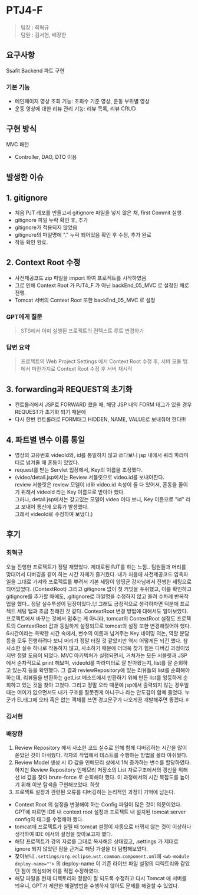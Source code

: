 # PTJ4-F

> 팀장 : 최혁규  
> 팀원 : 김서현, 배장한

## 요구사항
Ssafit Backend 파트 구현

### 기본 기능
- 메인페이지 영상 조회 기능: 조회수 기준 영상, 운동 부위별 영상
- 운동 영상에 대한 리뷰 관리 기능: 리뷰 목록, 리뷰 CRUD

## 구현 방식
MVC 패턴

- Controller, DAO, DTO 이용

## 발생한 이슈

## 1. gitignore 
- 처음 PJT 레포를 만들고서 gitignore 파일을 넣지 않은 채, first Commit 실행
- gitignore 파일 누락 확인 후, 추가
- gitignore가 적용되지 않았음
- gitignore의 파일명에 "." 누락 되어있음 확인 후 수정, 추가 완료
- 작동 확인 완료.

## 2. Context Root 수정
- 사전제공코드 zip 파일을 import 하여 프로젝트를 시작하였음
- 그로 인해 Context Root 가 PJT4_F 가 아닌 backEnd_05_MVC 로 설정된 채로 진행.
- Tomcat 서버의 Context Root 또한  backEnd_05_MVC 로 설정

### GPT에게 질문
> STS에서 이미 실행된 프로젝트의 컨텍스트 루트 변경하기
### 답변 요약
> 프로젝트의 Web Project Settings 에서 Context Root 수정 후, 서버 모듈 탭에서 마찬가지로 Context Root 수정 후 서버 재시작

## 3. forwarding과 REQUEST의 초기화
- 컨트롤러에서 JSP로 FORWARD 했을 때, 해당 JSP 내의 FORM 태그가 있을 경우 REQUEST가 초기화 되기 때문에
- 다시 한번 컨트롤러로 FORM태그 HIDDEN, NAME, VALUE로 보내줘야 한다!!!

## 4. 파트별 변수 이름 통일
- 영상의 고유번호 videoId와, id를 통일하지 않고 쓰다보니 jsp 내에서 쿼리 파라미터로 넘겨줄 때 혼동이 있었다.
- request를 받는 Servlet 입장에서, Key의 이름을 조정했다.
- (video/detail.jsp에서는 Review 서블릿으로 video.id를 보내야한다. <br>
  review 서블릿은 review 모델이 id와 video.id 속성이 둘 다 있어서, 혼동을 줄이기 위해서 videoId 라는 Key 이름으로 받아야 했다.<br>
  그러나, detail.jsp에서는 갖고있는 모델이 video 이다 보니, Key 이름으로 "id" 라고 보내어 통신에 오류가 발생했다. <br>
  그래서 videoId로 수정하여 보냈다.)
  

## 후기

### 최혁규
오늘 진행한 프로젝트가 정말 재밌었다. 제대로된 PJT를 하는 느낌..
팀원들과 머리를 맞대어서 디버깅을 같이 하는 시간 자체가 즐거웠다. 내가 처음에 사전제공코드 압축파일을 그대로 가져와 프로젝트를 뿌려서 기본 세팅이 양띵균 강사님께서 진행한 세팅으로 되어있었다. (ContextRoot)
그리고 gitignore 없이 첫 커밋을 푸쉬했고, 이를 확인하고 gitignore를 추가할 때에도, .gitignore로 파일명을 수정하지 않고 올려 수차례 반복작업을 했다.. 정말 실수투성이 팀장이었다.!,!
그래도 긍정적으로 생각하자면 덕분에 프로젝트 세팅 탭과 조금 친해진 것 같다. ContextRoot 변경 방법에 대해서도 알아보았다. 프로젝트에서 바꾸는 것에서 멈추는 게 아니라, tomcat의 ContextRoot 설정도 프로젝트의 ContextRoot 값과 동일하게 설정되므로 tomcat의 설정 또한 변경해줬어야 했다.
6시간이라는 촉박한 시간 속에서, 변수의 이름과 넘겨주는 Key 네이밍 의논, 역할 분담 등을 모두 진행하려다 보니 머리가 정말 터질 것 같았지만 역시 어떻게든 되긴 했다.
참 사소한 실수 하나로 작동하지 않고, 사소하기 때문에 더더욱 찾기 힘든 디버깅 과정이었지만 정말 도움이 되었다. MVC 아키텍처가 실행되면서, 거쳐가는 모든 서블릿과 JSP에서 순차적으로 print 해보며, videoId를 파라미터로 잘 받아왔는지, list를 잘 순회하고 있는지 등을 확인했다. 그 결과 reviewRepository에 있는 리뷰들의 list를 순회해야 하는데, 리뷰들을 반환하는 getList 메소드에서 반환하기 위해 만든 list를 엉뚱하게 순회하고 있는 것을 찾아 고쳤다. 그리고 정말 오타 때문에 jsp에서 출력되지 않는 경우일때는 어이가 없으면서도 내가 구조를 잘못짠게 아니구나 라는 안도감이 함꼐 들었다. 누군가 EL태그에 오타 혹은 없는 객체를 쓰면 경고문구가 나오게끔 개발해주면 좋겠다.ㅎ

### 김서현
### 배장한
1. Review Repository 에서 사소한 코드 실수로 인해 함께 디버깅하는 시간을 많이 쏟았던 것이 아쉬웠다. 각자의 작업에서 테스트를 수행하는 방법을 몰라 아쉬웠다.
2. Review Model 생성 시 ID 값을 인메모리 상에서 1씩 증가하는 변수를 할당하였다. 하지만 Review Repository 인메모리 저장소의 List 자료구조에서의 갱신을 위해선 id 값을 찾아 brute-force 로 순회해야 했다. 이 과정에서의 시간 복잡도를 높이기 위해 이분 탐색을 구현해보았다. 하핫
3. 프로젝트 설정과 관련된 오류를 디버깅하는 논리적인 과정이 기억에 남는다.
  - Context Root 의 설정을 변경해야 하는 Config 파일이 많은 것이 의문이었다. GPT에 따르면 IDE 내 context root 설정과 프로젝트 내 설치된 tomcat server config의 <Context> 태그를 수정해야 했다.
  - tomcat에 프로젝트가 실릴 때 tomcat 설정이 자동으로 바뀌지 않는 것이 이상하다 생각하여 IDE 에서의 설정을 찾아보고자 했다.
  - 해당 프로젝트가 강의 자료를 그대로 복사해온 상태였고, .settings 가 제대로 ignore 되지 않았던 점을 근거로 해당 가설을 더 탐험해보았다.
  - 찾아보니 `.settings/org.eclipse.wst.common.component.xml`에 `<wb-module deploy-name="">` 의 deploy-name 이 기존 라이브 파일 설정의 디렉토리와 같았던 점이 의심되어 이를 직접 수정하였다.
  - 해당 파일을 현재 디렉토리와 정합이 잘 되도록 수정하고 다시 Tomcat 에 서버를 띄우니, GPT가 제안한 해결방법을 수행하지 않아도 문제를 해결할 수 있었다.

